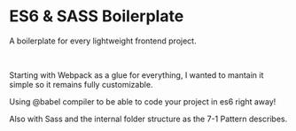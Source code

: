 # ES6 & SASS Boilerplate

A boilerplate for every lightweight frontend project.

<br/>

Starting with Webpack as a glue for everything, I wanted to mantain it simple so it remains fully customizable.

Using @babel compiler to be able to code your project in es6 right away!

Also with Sass and the internal folder structure as the 7-1 Pattern describes.
